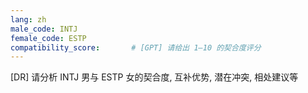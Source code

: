 ```yaml
---
lang: zh
male_code: INTJ
female_code: ESTP
compatibility_score:       # [GPT] 请给出 1–10 的契合度评分
---
```


[DR] 请分析 INTJ 男与 ESTP 女的契合度, 互补优势, 潜在冲突, 相处建议等

